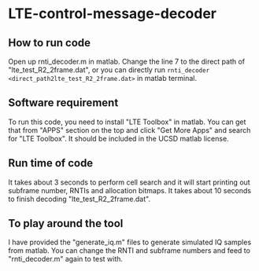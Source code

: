 # LTE-control-message-decoder
## How to run code
Open up rnti_decoder.m in matlab. Change the line 7 to the direct path of "lte_test_R2_2frame.dat", or you can directly run `rnti_decoder <direct_path2lte_test_R2_2frame.dat>` in matlab terminal.

## Software requirement
To run this code, you need to install "LTE Toolbox" in matlab. You can get that from "APPS" section on the top and click "Get More Apps" and search for "LTE Toolbox". It should be included in the UCSD matlab license.  

## Run time of code
It takes about 3 seconds to perform cell search and it will start printing out subframe number, RNTIs and allocation bitmaps. It takes about 10 seconds to finish decoding "lte_test_R2_2frame.dat".

## To play around the tool
I have provided the "generate_iq.m" files to generate simulated IQ samples from matlab. You can change the RNTI and subframe numbers and feed to "rnti_decoder.m" again to test with.
